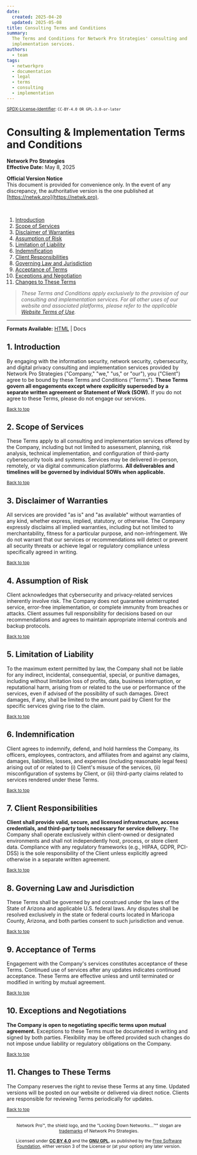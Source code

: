 ```yaml
---
date:
  created: 2025-04-20
  updated: 2025-05-08
title: Consulting Terms and Conditions
summary:
  The Terms and Conditions for Network Pro Strategies' consulting and
  implementation services.
authors:
  - team
tags:
  - networkpro
  - documentation
  - legal
  - terms
  - consulting
  - implementation
---
```


<sup>[SPDX-License-Identifier](https://spdx.dev/learn/handling-license-info/):
`CC-BY-4.0 OR GPL-3.0-or-later`</sup>

<a name="top"></a>

# Consulting & Implementation Terms and Conditions

**Network Pro Strategies**  
**Effective Date:** May 8, 2025

**Official Version Notice**  
This document is provided for convenience only. In the event of any discrepancy,
the authoritative version is the one published at
[https://netwk.pro](https://netwk.pro).

&nbsp;

1. [Introduction](#1-introduction)
2. [Scope of Services](#2-scope)
3. [Disclaimer of Warranties](#3-disclaimer)
4. [Assumption of Risk](#4-risk)
5. [Limitation of Liability](#5-liability)
6. [Indemnification](#6-indemnification)
7. [Client Responsibilities](#7-client)
8. [Governing Law and Jurisdiction](#8-law)
9. [Acceptance of Terms](#9-acceptance)
10. [Exceptions and Negotiation](#10-exceptions)
11. [Changes to These Terms](#11-changes)

> _These Terms and Conditions apply exclusively to the provision of our
> consulting and implementation services. For all other uses of our website and
> associated platforms, please refer to the applicable
> [Website Terms of Use](https://netwk.pro/terms-of-use)._

---

**Formats Available:** [HTML](https://netwk.pro/terms-conditions) |
<span class="visited">Docs</span>

<a name="#1-introduction"></a>

## 1. Introduction

By engaging with the information security, network security, cybersecurity, and
digital privacy consulting and implementation services provided by Network Pro
Strategies ("Company," "we," "us," or "our"), you ("Client") agree to be bound
by these Terms and Conditions ("Terms"). **These Terms govern all engagements
except where explicitly superseded by a separate written agreement or Statement
of Work (SOW).** If you do not agree to these Terms, please do not engage our
services.

<sub>[Back to top](#top)</sub>

<a name="2-scope"></a>

## 2. Scope of Services

These Terms apply to all consulting and implementation services offered by the
Company, including but not limited to assessment, planning, risk analysis,
technical implementation, and configuration of third-party cybersecurity tools
and systems. Services may be delivered in-person, remotely, or via digital
communication platforms. **All deliverables and timelines will be governed by
individual SOWs when applicable.**

<sub>[Back to top](#top)</sub>

<a name="3-disclaimer"></a>

## 3. Disclaimer of Warranties

All services are provided "as is" and "as available" without warranties of any
kind, whether express, implied, statutory, or otherwise. The Company expressly
disclaims all implied warranties, including but not limited to merchantability,
fitness for a particular purpose, and non-infringement. We do not warrant that
our services or recommendations will detect or prevent all security threats or
achieve legal or regulatory compliance unless specifically agreed in writing.

<sub>[Back to top](#top)</sub>

<a name="4-risk"></a>

## 4. Assumption of Risk

Client acknowledges that cybersecurity and privacy-related services inherently
involve risk. The Company does not guarantee uninterrupted service, error-free
implementation, or complete immunity from breaches or attacks. Client assumes
full responsibility for decisions based on our recommendations and agrees to
maintain appropriate internal controls and backup protocols.

<sub>[Back to top](#top)</sub>

<a name="5-liability"></a>

## 5. Limitation of Liability

To the maximum extent permitted by law, the Company shall not be liable for any
indirect, incidental, consequential, special, or punitive damages, including
without limitation loss of profits, data, business interruption, or reputational
harm, arising from or related to the use or performance of the services, even if
advised of the possibility of such damages. Direct damages, if any, shall be
limited to the amount paid by Client for the specific services giving rise to
the claim.

<sub>[Back to top](#top)</sub>

<a name="6-indemnification"></a>

## 6. Indemnification

Client agrees to indemnify, defend, and hold harmless the Company, its officers,
employees, contractors, and affiliates from and against any claims, damages,
liabilities, losses, and expenses (including reasonable legal fees) arising out
of or related to (i) Client's misuse of the services, (ii) misconfiguration of
systems by Client, or (iii) third-party claims related to services rendered
under these Terms.

<sub>[Back to top](#top)</sub>

<a name="7-client"></a>

## 7. Client Responsibilities

**Client shall provide valid, secure, and licensed infrastructure, access
credentials, and third-party tools necessary for service delivery.** The Company
shall operate exclusively within client-owned or designated environments and
shall not independently host, process, or store client data. Compliance with any
regulatory frameworks (e.g., HIPAA, GDPR, PCI-DSS) is the sole responsibility of
the Client unless explicitly agreed otherwise in a separate written agreement.

<sub>[Back to top](#top)</sub>

<a name="8-law"></a>

## 8. Governing Law and Jurisdiction

These Terms shall be governed by and construed under the laws of the State of
Arizona and applicable U.S. federal laws. Any disputes shall be resolved
exclusively in the state or federal courts located in Maricopa County, Arizona,
and both parties consent to such jurisdiction and venue.

<sub>[Back to top](#top)</sub>

<a name="9-acceptance"></a>

## 9. Acceptance of Terms

Engagement with the Company's services constitutes acceptance of these Terms.
Continued use of services after any updates indicates continued acceptance.
These Terms are effective unless and until terminated or modified in writing by
mutual agreement.

<sub>[Back to top](#top)</sub>

<a name="10-exceptions"></a>

## 10. Exceptions and Negotiations

**The Company is open to negotiating specific terms upon mutual agreement.**
Exceptions to these Terms must be documented in writing and signed by both
parties. Flexibility may be offered provided such changes do not impose undue
liability or regulatory obligations on the Company.

<sub>[Back to top](#top)</sub>

<a name="11-changes"></a>

## 11. Changes to These Terms

The Company reserves the right to revise these Terms at any time. Updated
versions will be posted on our website or delivered via direct notice. Clients
are responsible for reviewing Terms periodically for updates.

<sub>[Back to top](#top)</sub>

---

<span style="font-size: 12px; text-align: center;">

<p>Network Pro&trade;, the shield logo, and the "Locking Down Networks...&trade;" slogan are <a href="https://docs.netwk.pro/legal/#trademark" target="_self">trademarks</a> of Network Pro Strategies.</p>

<p>Licensed under <a href="https://docs.netwk.pro/legal/#cc-by" target="_self"><strong>CC BY 4.0</strong></a> and the <a href="https://docs.netwk.pro/legal/#gnu-gpl" target="_self"><strong>GNU GPL</strong></a>, as published by the <a rel="noopener noreferrer" href="https://fsf.org" target="_blank">Free Software Foundation</a>, either version 3 of the License or (at your option) any later version.</p>

</span>
